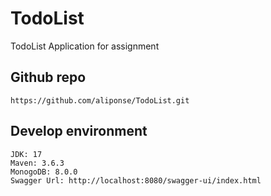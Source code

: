 # TodoList

TodoList Application for assignment

## Github repo
    https://github.com/aliponse/TodoList.git
## Develop environment
    JDK: 17
    Maven: 3.6.3
    MonogoDB: 8.0.0
    Swagger Url: http://localhost:8080/swagger-ui/index.html

